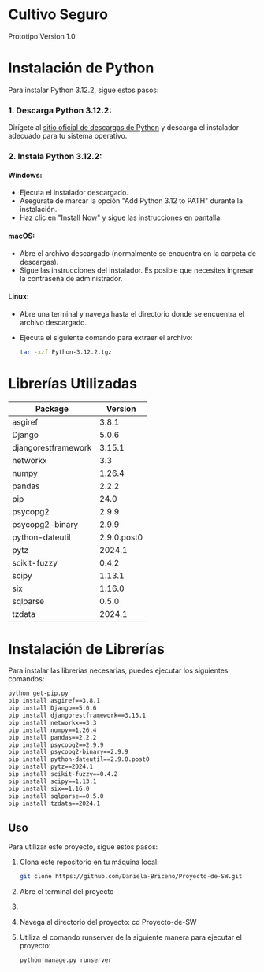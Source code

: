 # Cultivo Seguro
Prototipo Version 1.0

# Instalación de Python

Para instalar Python 3.12.2, sigue estos pasos:

### 1. Descarga Python 3.12.2:

Dirígete al [sitio oficial de descargas de Python](https://www.python.org/downloads/release/python-3122/) y descarga el instalador adecuado para tu sistema operativo.

### 2. Instala Python 3.12.2:

#### Windows:

- Ejecuta el instalador descargado.
- Asegúrate de marcar la opción "Add Python 3.12 to PATH" durante la instalación.
- Haz clic en "Install Now" y sigue las instrucciones en pantalla.

#### macOS:

- Abre el archivo descargado (normalmente se encuentra en la carpeta de descargas).
- Sigue las instrucciones del instalador. Es posible que necesites ingresar la contraseña de administrador.

#### Linux:

- Abre una terminal y navega hasta el directorio donde se encuentra el archivo descargado.
- Ejecuta el siguiente comando para extraer el archivo:

  ```bash
  tar -xzf Python-3.12.2.tgz

# Librerías Utilizadas

| Package             | Version   |
|---------------------|-----------|
| asgiref             | 3.8.1     |
| Django              | 5.0.6     |
| djangorestframework | 3.15.1    |
| networkx            | 3.3       |
| numpy               | 1.26.4    |
| pandas              | 2.2.2     |
| pip                 | 24.0      |
| psycopg2            | 2.9.9     |
| psycopg2-binary     | 2.9.9     |
| python-dateutil     | 2.9.0.post0 |
| pytz                | 2024.1    |
| scikit-fuzzy        | 0.4.2     |
| scipy               | 1.13.1    |
| six                 | 1.16.0    |
| sqlparse            | 0.5.0     |
| tzdata              | 2024.1    |

# Instalación de Librerías

Para instalar las librerías necesarias, puedes ejecutar los siguientes comandos:

```bash
python get-pip.py
pip install asgiref==3.8.1
pip install Django==5.0.6
pip install djangorestframework==3.15.1
pip install networkx==3.3
pip install numpy==1.26.4
pip install pandas==2.2.2
pip install psycopg2==2.9.9
pip install psycopg2-binary==2.9.9
pip install python-dateutil==2.9.0.post0
pip install pytz==2024.1
pip install scikit-fuzzy==0.4.2
pip install scipy==1.13.1
pip install six==1.16.0
pip install sqlparse==0.5.0
pip install tzdata==2024.1
```

## Uso

Para utilizar este proyecto, sigue estos pasos:

1. Clona este repositorio en tu máquina local:

   ```bash
   git clone https://github.com/Daniela-Briceno/Proyecto-de-SW.git
   ```

2. Abre el terminal del proyecto
3. 
4. Navega al directorio del proyecto:
   cd Proyecto-de-SW
   
6. Utiliza el comando runserver de la siguiente manera para ejecutar el proyecto:
   ```bash
   python manage.py runserver
   ```
